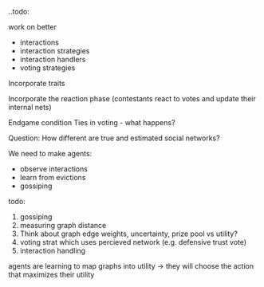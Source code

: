 ..todo:

work on better 
- interactions
- interaction strategies
- interaction handlers
- voting strategies

Incorporate traits

Incorporate the reaction phase (contestants react to votes and update their internal nets)

Endgame condition
Ties in voting - what happens?

Question: How different are true and estimated social networks?

We need to make agents: 
- observe interactions
- learn from evictions
- gossiping

todo:
1. gossiping
2. measuring graph distance
3. Think about graph edge weights, uncertainty, prize pool vs utility?
3. voting strat which uses percieved network (e.g. defensive trust vote)
4. interaction handling

agents are learning to map graphs into utility -> they will choose the 
action that maximizes their utility